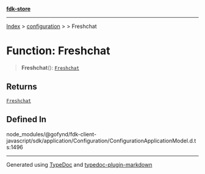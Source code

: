 [**fdk-store**](../../../README.md)
***

[Index](../../../API.md) > [configuration](../../README.md) > [<internal>](../README.md) > Freshchat

# Function: Freshchat

> **Freshchat**(): [`Freshchat`](../type-aliases/type-alias.Freshchat.md)

## Returns

[`Freshchat`](../type-aliases/type-alias.Freshchat.md)

## Defined In

node\_modules/@gofynd/fdk-client-javascript/sdk/application/Configuration/ConfigurationApplicationModel.d.ts:1496

***
Generated using [TypeDoc](https://typedoc.org/) and [typedoc-plugin-markdown](https://www.npmjs.com/package/typedoc-plugin-markdown)
